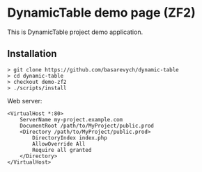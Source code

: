 DynamicTable demo page (ZF2)
============================

This is DynamicTable project demo application.

Installation
------------

```shell
> git clone https://github.com/basarevych/dynamic-table
> cd dynamic-table
> checkout demo-zf2
> ./scripts/install
```

Web server:

```
<VirtualHost *:80>
    ServerName my-project.example.com
    DocumentRoot /path/to/MyProject/public.prod
    <Directory /path/to/MyProject/public.prod>
        DirectoryIndex index.php
        AllowOverride All
        Require all granted
    </Directory>
</VirtualHost>
```
